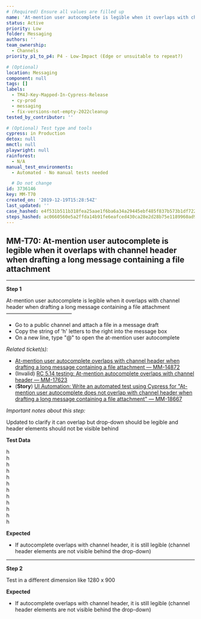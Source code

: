 ```yaml
---
# (Required) Ensure all values are filled up
name: 'At-mention user autocomplete is legible when it overlaps with channel header when drafting a long message containing a file attachment'
status: Active
priority: Low
folder: Messaging
authors: ''
team_ownership:
  - Channels
priority_p1_to_p4: P4 - Low-Impact (Edge or unsuitable to repeat?)

# (Optional)
location: Messaging
component: null
tags: []
labels:
  - TM4J-Key-Mapped-In-Cypress-Release
  - cy-prod
  - messaging
  - fix-versions-not-empty-2022cleanup
tested_by_contributor: ''

# (Optional) Test type and tools
cypress: in Production
detox: null
mmctl: null
playwright: null
rainforest:
  - N/A
manual_test_environments:
  - Automated - No manual tests needed

  # Do not change
id: 3736146
key: MM-T70
created_on: '2019-12-19T15:28:54Z'
last_updated: ''
case_hashed: e4f531b511b318fea25aae1f6ba6a34a29445ebf485f837b573b1df7220a629d7466502d0c122249084077a2b6db881d
steps_hashed: ac0660560e5a2ffda14b91fe6eafced430ca28e2d28b75e1189960ad9a39ccc20295820c455a2fd5976efee9a3466478
---
```


<!-- (Auto-generated) Based on frontmatter's "key" and "name" -->

## MM-T70: At-mention user autocomplete is legible when it overlaps with channel header when drafting a long message containing a file attachment

---

**Step 1**

At-mention user autocomplete is legible when it overlaps with channel header when drafting a long message containing a file attachment\
–––––––––––––––––––––––––

- Go to a public channel and attach a file in a message draft
- Copy the string of 'h' letters to the right into the message box
- On a new line, type "@" to open the at-mention user autocomplete

_Related ticket(s):_

- [At-mention user autocomplete overlaps with channel header when drafting a long message containing a file attachment — MM-14872](https://mattermost.atlassian.net/browse/MM-14872)
- (Invalid) [RC 5.14 testing: At-mention autocomplete overlaps with channel header — MM-17623](https://mattermost.atlassian.net/browse/MM-17623)
- (**Story**) [UI Automation: Write an automated test using Cypress for "At-mention user autocomplete does not overlap with channel header when drafting a long message containing a file attachment" — MM-18667](https://mattermost.atlassian.net/browse/MM-18667)

_Important notes about this step:_

Updated to clarify it can overlap but drop-down should be legible and header elements should not be visible behind

**Test Data**

h\
h\
h\
h\
h\
h\
h\
h\
h\
h\
h\
h

**Expected**

- If autocomplete overlaps with channel header, it is still legible (channel header elements are not visible behind the drop-down)

---

**Step 2**

Test in a different dimension like 1280 x 900

**Expected**

- If autocomplete overlaps with channel header, it is still legible (channel header elements are not visible behind the drop-down)
